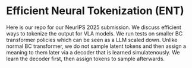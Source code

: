 # Efficient Neural Tokenization (ENT)

Here is our repo for our NeurIPS 2025 submission. We discuss efficient ways to tokenize the output for VLA models. We run tests on smaller BC transformer policies which can be seen as a LLM scaled down. Unlike normal BC transformer, we do not sample latent tokens and then assign a meaning to them later via a decoder that is learned simulatenously. We learn the decoder first, then assign tokens to sample afterwards. 